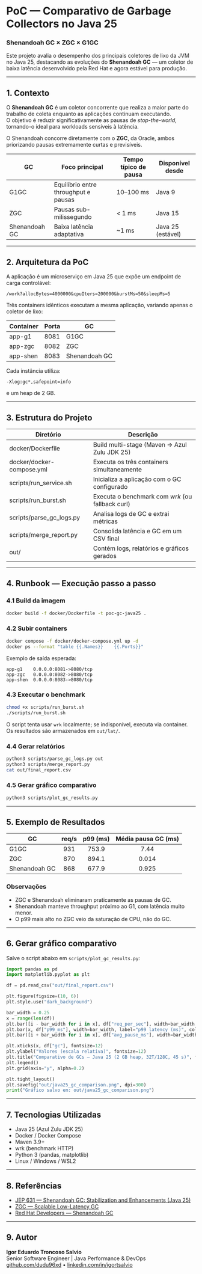 # PoC — Comparativo de Garbage Collectors no Java 25
### Shenandoah GC × ZGC × G1GC

Este projeto avalia o desempenho dos principais coletores de lixo da JVM no Java 25, destacando as evoluções do **Shenandoah GC** — um coletor de baixa latência desenvolvido pela Red Hat e agora estável para produção.

---

## 1. Contexto

O **Shenandoah GC** é um coletor concorrente que realiza a maior parte do trabalho de coleta enquanto as aplicações continuam executando.  
O objetivo é reduzir significativamente as pausas de *stop-the-world*, tornando-o ideal para workloads sensíveis à latência.

O Shenandoah concorre diretamente com o **ZGC**, da Oracle, ambos priorizando pausas extremamente curtas e previsíveis.

| GC | Foco principal | Tempo típico de pausa | Disponível desde |
|----|----------------|-----------------------|------------------|
| G1GC | Equilíbrio entre throughput e pausas | 10–100 ms | Java 9 |
| ZGC | Pausas sub-milissegundo | < 1 ms | Java 15 |
| Shenandoah GC | Baixa latência adaptativa | ~1 ms | Java 25 (estável) |

---

## 2. Arquitetura da PoC

A aplicação é um microserviço em Java 25 que expõe um endpoint de carga controlável:

```
/work?allocBytes=4000000&cpuIters=200000&burstMs=50&sleepMs=5
```

Três containers idênticos executam a mesma aplicação, variando apenas o coletor de lixo:

| Container | Porta | GC |
|------------|--------|----|
| app-g1 | 8081 | G1GC |
| app-zgc | 8082 | ZGC |
| app-shen | 8083 | Shenandoah GC |

Cada instância utiliza:
```
-Xlog:gc*,safepoint=info
```
e um heap de 2 GB.

---

## 3. Estrutura do Projeto

| Diretório | Descrição |
|------------|------------|
| docker/Dockerfile | Build multi-stage (Maven → Azul Zulu JDK 25) |
| docker/docker-compose.yml | Executa os três containers simultaneamente |
| scripts/run_service.sh | Inicializa a aplicação com o GC configurado |
| scripts/run_burst.sh | Executa o benchmark com *wrk* (ou fallback curl) |
| scripts/parse_gc_logs.py | Analisa logs de GC e extrai métricas |
| scripts/merge_report.py | Consolida latência e GC em um CSV final |
| out/ | Contém logs, relatórios e gráficos gerados |

---

## 4. Runbook — Execução passo a passo

### 4.1 Build da imagem

```bash
docker build -f docker/Dockerfile -t poc-gc-java25 .
```

### 4.2 Subir containers

```bash
docker compose -f docker/docker-compose.yml up -d
docker ps --format "table {{.Names}}	{{.Ports}}"
```

Exemplo de saída esperada:
```
app-g1    0.0.0.0:8081->8080/tcp
app-zgc   0.0.0.0:8082->8080/tcp
app-shen  0.0.0.0:8083->8080/tcp
```

### 4.3 Executar o benchmark

```bash
chmod +x scripts/run_burst.sh
./scripts/run_burst.sh
```

O script tenta usar `wrk` localmente; se indisponível, executa via container.  
Os resultados são armazenados em `out/lat/`.

### 4.4 Gerar relatórios

```bash
python3 scripts/parse_gc_logs.py out
python3 scripts/merge_report.py
cat out/final_report.csv
```

### 4.5 Gerar gráfico comparativo

```bash
python3 scripts/plot_gc_results.py
```

---

## 5. Exemplo de Resultados

| GC | req/s | p99 (ms) | Média pausa GC (ms) |
|----|:------:|:---------:|:-------------------:|
| G1GC | 931 | 753.9 | 7.44 |
| ZGC | 870 | 894.1 | 0.014 |
| Shenandoah GC | 868 | 677.9 | 0.925 |

### Observações

- ZGC e Shenandoah eliminaram praticamente as pausas de GC.
- Shenandoah manteve throughput próximo ao G1, com latência muito menor.
- O p99 mais alto no ZGC veio da saturação de CPU, não do GC.

---

## 6. Gerar gráfico comparativo

Salve o script abaixo em `scripts/plot_gc_results.py`:

```python
import pandas as pd
import matplotlib.pyplot as plt

df = pd.read_csv("out/final_report.csv")

plt.figure(figsize=(10, 6))
plt.style.use("dark_background")

bar_width = 0.25
x = range(len(df))
plt.bar([i - bar_width for i in x], df["req_per_sec"], width=bar_width, label="req/s (maior é melhor)", color="#4CAF50")
plt.bar(x, df["p99_ms"], width=bar_width, label="p99 latency (ms)", color="#FF9800")
plt.bar([i + bar_width for i in x], df["avg_pause_ms"], width=bar_width, label="avg GC pause (ms)", color="#03A9F4")

plt.xticks(x, df["gc"], fontsize=12)
plt.ylabel("Valores (escala relativa)", fontsize=12)
plt.title("Comparativo de GCs — Java 25 (2 GB heap, 32T/128C, 45 s)", fontsize=14, weight="bold")
plt.legend()
plt.grid(axis="y", alpha=0.2)

plt.tight_layout()
plt.savefig("out/java25_gc_comparison.png", dpi=300)
print("Gráfico salvo em: out/java25_gc_comparison.png")
```

---

## 7. Tecnologias Utilizadas

- Java 25 (Azul Zulu JDK 25)
- Docker / Docker Compose
- Maven 3.9+
- wrk (benchmark HTTP)
- Python 3 (pandas, matplotlib)
- Linux / Windows / WSL2

---

## 8. Referências

- [JEP 631 — Shenandoah GC: Stabilization and Enhancements (Java 25)](https://openjdk.org/jeps/631)
- [ZGC — Scalable Low-Latency GC](https://wiki.openjdk.org/display/zgc/Main)
- [Red Hat Developers — Shenandoah GC](https://developers.redhat.com/articles/2021/03/23/low-pause-garbage-collection-shenandoah)

---

## 9. Autor

**Igor Eduardo Troncoso Salvio**  
Senior Software Engineer | Java Performance & DevOps  
[github.com/dudu96xd](https://github.com/dudu96xd) • [linkedin.com/in/igortsalvio](https://www.linkedin.com/in/igortsalvio)
